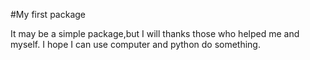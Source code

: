#My first package

It may be a simple package,but I will thanks those who helped  me and myself. I hope I can use computer and python do something.  
